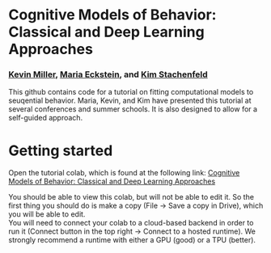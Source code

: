 # Cognitive Models of Behavior: Classical and Deep Learning Approaches
### [Kevin Miller](kevinjmiller.com), [Maria Eckstein](https://mariaeckstein.com), and [Kim Stachenfeld](https://neurokim.com/)

This github contains code for a tutorial on fitting computational models to seuqential behavior. Maria, Kevin, and Kim have presented this tutorial at several conferences and summer schools. It is also designed to allow for a self-guided approach. 

# Getting started
Open the tutorial colab, which is found at the following link: [Cognitive Models of Behavior: Classical and Deep Learning Approaches](https://colab.research.google.com/drive/1bt_ELyVppre7_Sz2jz8fy2UwDlEIm_8d)

You should be able to view this colab, but will not be able to edit it. So the first thing you should do is make a copy (File -> Save a copy in Drive), which you will be able to edit.  
You will need to connect your colab to a cloud-based backend in order to run it (Connect button in the top right -> Connect to a hosted runtime). We strongly recommend a runtime with either a GPU (good) or a TPU (better). 
